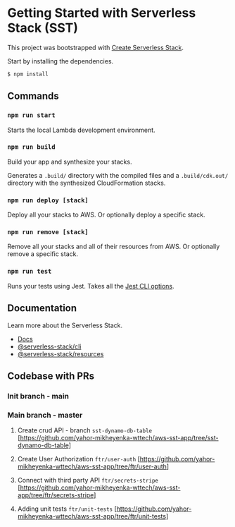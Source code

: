 # Getting Started with Serverless Stack (SST)

This project was bootstrapped with [Create Serverless Stack](https://docs.serverless-stack.com/packages/create-serverless-stack).

Start by installing the dependencies.

```bash
$ npm install
```

## Commands

### `npm run start`

Starts the local Lambda development environment.

### `npm run build`

Build your app and synthesize your stacks.

Generates a `.build/` directory with the compiled files and a `.build/cdk.out/` directory with the synthesized CloudFormation stacks.

### `npm run deploy [stack]`

Deploy all your stacks to AWS. Or optionally deploy a specific stack.

### `npm run remove [stack]`

Remove all your stacks and all of their resources from AWS. Or optionally remove a specific stack.

### `npm run test`

Runs your tests using Jest. Takes all the [Jest CLI options](https://jestjs.io/docs/en/cli).

## Documentation

Learn more about the Serverless Stack.

- [Docs](https://docs.serverless-stack.com)
- [@serverless-stack/cli](https://docs.serverless-stack.com/packages/cli)
- [@serverless-stack/resources](https://docs.serverless-stack.com/packages/resources)

## Codebase with PRs

### Init branch - main
### Main branch - master

1. Create crud API - branch `sst-dynamo-db-table` [https://github.com/yahor-mikheyenka-wttech/aws-sst-app/tree/sst-dynamo-db-table]

2. Create User Authorization `ftr/user-auth` [https://github.com/yahor-mikheyenka-wttech/aws-sst-app/tree/ftr/user-auth]

3. Connect with third party API `ftr/secrets-stripe` [https://github.com/yahor-mikheyenka-wttech/aws-sst-app/tree/ftr/secrets-stripe]

4. Adding unit tests `ftr/unit-tests` [https://github.com/yahor-mikheyenka-wttech/aws-sst-app/tree/ftr/unit-tests]